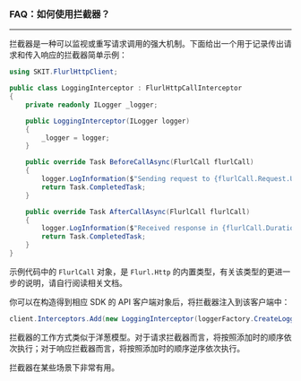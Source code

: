 ﻿### FAQ：如何使用拦截器？

---

拦截器是一种可以监视或重写请求调用的强大机制。下面给出一个用于记录传出请求和传入响应的拦截器简单示例：

```csharp
using SKIT.FlurlHttpClient;

public class LoggingInterceptor : FlurlHttpCallInterceptor
{
    private readonly ILogger _logger;

    public LoggingInterceptor(ILogger logger)
    {
        _logger = logger;
    }

    public override Task BeforeCallAsync(FlurlCall flurlCall)
    {
        logger.LogInformation($"Sending request to {flurlCall.Request.Url} on {DateTimeOffset.Now}.");
        return Task.CompletedTask;
    }

    public override Task AfterCallAsync(FlurlCall flurlCall)
    {
        logger.LogInformation($"Received response in {flurlCall.Duration.Value.TotalMilliseconds}ms.");
        return Task.CompletedTask;
    }
}
```

示例代码中的 `FlurlCall` 对象，是 `Flurl.Http` 的内置类型，有关该类型的更进一步的说明，请自行阅读相关文档。

你可以在构造得到相应 SDK 的 API 客户端对象后，将拦截器注入到该客户端中：

```csharp
client.Interceptors.Add(new LoggingInterceptor(loggerFactory.CreateLogger()));
```

拦截器的工作方式类似于洋葱模型。对于请求拦截器而言，将按照添加时的顺序依次执行；对于响应拦截器而言，将按照添加时的顺序逆序依次执行。

拦截器在某些场景下非常有用。

